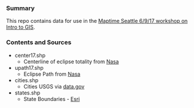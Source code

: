 ### Summary

This repo contains data for use in the [Maptime Seattle 6/9/17 workshop on Intro to GIS](http://maptimesea.github.io/2017/09/06/introtogis.html).

### Contents and Sources

* center17.shp
  * Centerline of eclipse totality from [Nasa](https://svs.gsfc.nasa.gov/4518)
* upath17.shp
  * Eclipse Path from [Nasa](https://svs.gsfc.nasa.gov/4518)
* cities.shp
  * Cities USGS via [data.gov](https://catalog.data.gov/dataset?tags=cities)
* states.shp  
  * State Boundaries - [Esri](https://www.arcgis.com/home/item.html?id=f7f805eb65eb4ab787a0a3e1116ca7e5)
